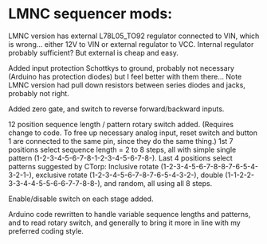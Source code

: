 # LMNC sequencer mods:

LMNC version has external L78L05_TO92 regulator connected to VIN, which is wrong… either 12V to VIN or external regulator to VCC. Internal regulator probably sufficient? But external is cheap and easy.

Added input protection Schottkys to ground, probably not necessary (Arduino has protection diodes) but I feel better with them there… Note LMNC version had pull down resistors between series diodes and jacks, probably not right.

Added zero gate, and switch to reverse forward/backward inputs.

12 position sequence length / pattern rotary switch added. (Requires change to code. To free up necessary analog input, reset switch and button 1 are connected to the same pin, since they do the same thing.) 1st 7 positions select sequence length = 2 to 8 steps, all with simple single pattern (1-2-3-4-5-6-7-8-1-2-3-4-5-6-7-8-). Last 4 positions select patterns suggested by CTorp: Inclusive rotate (1-2-3-4-5-6-7-8-8-7-6-5-4-3-2-1-), exclusive rotate (1-2-3-4-5-6-7-8-7-6-5-4-3-2-), double (1-1-2-2-3-3-4-4-5-5-6-6-7-7-8-8-), and random, all using all 8 steps.

Enable/disable switch on each stage added.

Arduino code rewritten to handle variable sequence lengths and patterns, and to read rotary switch, and generally to bring it more in line with my preferred coding style.
